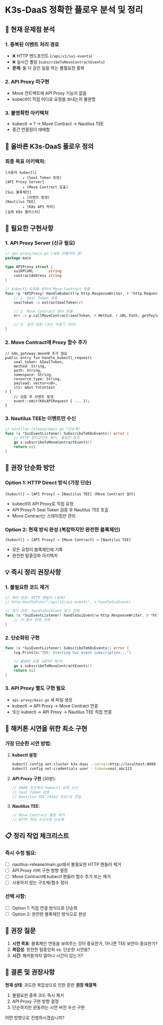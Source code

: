 # K3s-DaaS 정확한 플로우 분석 및 정리

## 🚨 현재 문제점 분석

### 1. 중복된 이벤트 처리 경로
- ❌ HTTP 엔드포인트 (`/api/v1/sui-events`)
- ❌ 실시간 폴링 (`subscribeToMoveContractEvents`)
- **문제**: 둘 다 같은 일을 하는 불필요한 중복

### 2. API Proxy 미구현
- Move 컨트랙트에 API Proxy 기능이 없음
- kubectl이 직접 어디로 요청을 보내는지 불분명

### 3. 불명확한 아키텍처
- kubectl → ? → Move Contract → Nautilus TEE
- 중간 연결점이 애매함

## 🎯 올바른 K3s-DaaS 플로우 정의

### 최종 목표 아키텍처:
```
[사용자 kubectl]
        ↓ (Seal Token 포함)
[API Proxy Server]
        ↓ (Move Contract 호출)
[Sui 블록체인]
        ↓ (이벤트 발생)
[Nautilus TEE]
        ↓ (K8s API 처리)
[실제 K8s 클러스터]
```

## 🔧 필요한 구현사항

### 1. API Proxy Server (신규 필요)
```go
// api-proxy/main.go (새로 만들어야 함)
package main

type APIProxy struct {
    suiRPCURL       string
    contractAddress string
}

// kubectl 요청을 받아서 Move Contract 호출
func (p *APIProxy) HandleKubectl(w http.ResponseWriter, r *http.Request) {
    // 1. Seal Token 검증
    sealToken := extractSealToken(r)

    // 2. Move Contract 함수 호출
    err := p.callMoveContract(sealToken, r.Method, r.URL.Path, getPayload(r))

    // 3. 결과 반환 (또는 비동기 처리)
}
```

### 2. Move Contract에 Proxy 함수 추가
```move
// k8s_gateway.move에 추가 필요
public entry fun handle_kubectl_request(
    seal_token: &SealToken,
    method: String,
    path: String,
    namespace: String,
    resource_type: String,
    payload: vector<u8>,
    ctx: &mut TxContext
) {
    // 검증 후 이벤트 발생
    event::emit(K8sAPIRequest { ... });
}
```

### 3. Nautilus TEE는 이벤트만 수신
```go
// nautilus-release/main.go (단순화)
func (s *SuiEventListener) SubscribeToK8sEvents() error {
    // HTTP 엔드포인트 제거, 폴링만 유지
    go s.subscribeToMoveContractEvents()
    return nil
}
```

## 🚀 권장 단순화 방안

### Option 1: HTTP Direct 방식 (가장 단순)
```
[kubectl] → [API Proxy] → [Nautilus TEE] (Move Contract 없이)
```
- kubectl이 API Proxy로 직접 요청
- API Proxy가 Seal Token 검증 후 Nautilus TEE 호출
- Move Contract는 스테이킹만 관리

### Option 2: 현재 방식 완성 (복잡하지만 완전한 블록체인)
```
[kubectl] → [API Proxy] → [Move Contract] → [Nautilus TEE]
```
- 모든 요청이 블록체인에 기록
- 완전한 탈중앙화 아키텍처

## 💡 즉시 정리 권장사항

### 1. 불필요한 코드 제거
```go
// 제거 권장: HTTP 핸들러 (중복)
// http.HandleFunc("/api/v1/sui-events", s.handleSuiEvent)

// 제거 권장: handleSuiEvent 함수 전체
func (s *SuiEventListener) handleSuiEvent(w http.ResponseWriter, r *http.Request) {
    // 이 함수 전체 삭제
}
```

### 2. 단순화된 구현
```go
func (s *SuiEventListener) SubscribeToK8sEvents() error {
    log.Println("TEE: Starting Sui event subscription...")

    // 폴링만 사용 (HTTP 제거)
    go s.subscribeToMoveContractEvents()
    return nil
}
```

### 3. API Proxy 별도 구현 필요
- `api-proxy/main.go` 새 파일 생성
- kubectl → API Proxy → Move Contract 연결
- 또는 kubectl → API Proxy → Nautilus TEE 직접 연결

## 🎯 해커톤 시연을 위한 최소 구현

### 가장 단순한 시연 방법:
1. **kubectl 설정**:
   ```bash
   kubectl config set-cluster k3s-daas --server=http://localhost:8080
   kubectl config set-credentials user --token=seal_abc123
   ```

2. **API Proxy 구현** (30분):
   ```go
   // 8080 포트에서 kubectl 요청 수신
   // Seal Token 검증
   // Nautilus TEE (9443 포트)로 전달
   ```

3. **Nautilus TEE**:
   ```go
   // Move Contract 폴링 제거
   // HTTP 직접 수신으로 단순화
   ```

## 📋 정리 작업 체크리스트

### 즉시 수정 필요:
- [ ] nautilus-release/main.go에서 불필요한 HTTP 핸들러 제거
- [ ] API Proxy 서버 구현 방향 결정
- [ ] Move Contract에 kubectl 핸들러 함수 추가 또는 제거
- [ ] 사용하지 않는 구조체/함수 정리

### 선택 사항:
- [ ] Option 1: 직접 연결 방식으로 단순화
- [ ] Option 2: 완전한 블록체인 방식으로 완성

## 🤔 권장 질문

1. **시연 목표**: 블록체인 연동을 보여주는 것이 중요한가, 아니면 TEE 보안이 중요한가?
2. **복잡성**: 완전한 탈중앙화 vs. 단순한 시연용?
3. **시간**: 해커톤까지 얼마나 시간이 있는가?

## 🎯 결론 및 권장사항

**현재 상태**: 과도한 복잡성으로 인한 혼란
**권장 해결책**:
1. 불필요한 중복 코드 즉시 제거
2. API Proxy 구현 방향 결정
3. 단순하지만 완동하는 시연 버전 우선 구현

어떤 방향으로 진행하시겠습니까?